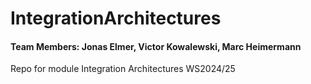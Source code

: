 # IntegrationArchitectures

#### Team Members: Jonas Elmer, Victor Kowalewski, Marc Heimermann

Repo for module Integration Architectures WS2024/25

